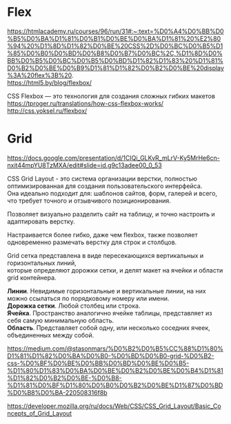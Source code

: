 # Flex  

https://htmlacademy.ru/courses/96/run/31#:~:text=%D0%A4%D0%BB%D0%B5%D0%BA%D1%81%D0%B1%D0%BE%D0%BA%D1%81%20%E2%80%94%20%D1%8D%D1%82%D0%BE%20CSS%2D%D0%BC%D0%B5%D1%85%D0%B0%D0%BD%D0%B8%D0%B7%D0%BC%2C,%D1%8D%D0%BB%D0%B5%D0%BC%D0%B5%D0%BD%D1%82%D1%83%20%D1%81%D0%B2%D0%BE%D0%B9%D1%81%D1%82%D0%B2%D0%BE%20display%3A%20flex%3B%20.  
https://html5.by/blog/flexbox/

CSS Flexbox — это технология для создания сложных гибких макетов  
https://tproger.ru/translations/how-css-flexbox-works/  
http://css.yoksel.ru/flexbox/


# Grid   

https://docs.google.com/presentation/d/1CIQi_GLKvR_mLrV-Ky5MrHe6cn-nxit44mpYU8TzMXA/edit#slide=id.g9c13adee00_0_53

CSS Grid Layout - это система организации верстки, полностью оптимизированная для создания пользовательского интерфейса.  
Она идеально подходит для: шаблонов сайтов, форм, галерей и всего, что требует точного и отзывчивого позиционирования.

Позволяет визуально разделить сайт на таблицу, и точно настроить и адаптировать верстку.  

Настраивается более гибко, даже чем flexbox, также позволяет одновременно размечать верстку для строк и столбцов. 

Grid сетка представлена в виде пересекающихся вертикальных и горизонтальных линий,  
которые определяют дорожки сетки, и делят макет на ячейки и области grid контейнера.  

**Линии**. Невидимые горизонтальные и вертикальные линии, на них можно ссылаться по порядковому номеру или имени.  
**Дорожка сетки**. Любой столбец или строка.  
**Ячейка**. Пространство аналогично ячейке таблицы, представляет из себя самую минимальную область.  
**Область**. Представляет собой одну, или несколько соседних ячеек, объединенных между собой.

https://medium.com/@stasonmars/%D0%B2%D0%B5%CC%88%D1%80%D1%81%D1%82%D0%BA%D0%B0-%D0%BD%D0%B0-grid-%D0%B2-css-%D0%BF%D0%BE%D0%BB%D0%BD%D0%BE%D0%B5-%D1%80%D1%83%D0%BA%D0%BE%D0%B2%D0%BE%D0%B4%D1%81%D1%82%D0%B2%D0%BE-%D0%B8-%D1%81%D0%BF%D1%80%D0%B0%D0%B2%D0%BE%D1%87%D0%BD%D0%B8%D0%BA-220508316f8b

https://developer.mozilla.org/ru/docs/Web/CSS/CSS_Grid_Layout/Basic_Concepts_of_Grid_Layout
